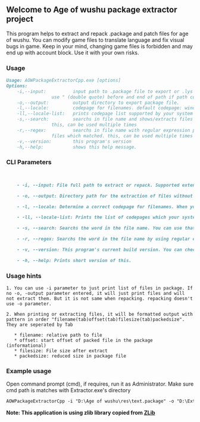 ## Welcome to Age of wushu package extractor project

This program helps to extract and repack .package and patch files for age of wushu. You can modify game files to translate language and fix visual bugs in game. Keep in your mind, changing game files is forbidden and may end up with account block. Use it with your own risks.

### Usage

```markdown
Usage: AOWPackageExtractorCpp.exe [options]
Options:
	-i,--input:          input path to .package file to export or .lys file to repack.
			     use " (double quote) before and end of path if path contains space.
	-o,--output:         output directory to export package file.
	-l,--locale:         codepage for filenames. default codepage: windows-1254
	-ll,--locale-list:   prints codepage list supported by your system
	-s,--search:         searchs in file name and shows/extracts files which matched.
			     this, can be used multiple times
	-r,--regex:          searchs in file name with regular expression patterns and shows/extracts
			     files which matched. this, can be used multiple times
	-v,--version:        this program's version
	-h,--help:           shows this help message.

```
### CLI Parameters

```markdown


    - -i, --input: File full path to extract or repack. Supported extensions are .package, .patch and .lys for this program's repack extension. For valid path you should use " (double quotes) at beginning and at the and of path to avoid of reading wrong path. if path contains spaces you MUST to use "(double quotes).

    - -o, --output: Directory path for the extraction of files without filename just directory path. Valid path rules are as same as -i, -input for this.

    - -l, --locale: Determine a correct codepage for filenames. When you have Chinese characters inside the package, you should use a codepage that also supports Chinese characters. otherwise file names will be corrupted after extraction and you will have problem with repack them. Default value is "windows-1254" (Turkish) codepage for this parameter, it supports a lot of character sets.

    - -ll, --locale-list: Prints the list of codepages which your system are supported and you can use them.

    - -s, --search: Searchs the word in the file name. You can use that multiple times. Example: (-s word1 -s word2 -s "word 3").

    - -r, --regex: Searchs the word in the file name by using regular expression with joker characters. You can use that multiple times. Example: (-r word1 -r word2 -r "word 3"). More info about using regular expression patterns, please follow that link. https://en.wikipedia.org/wiki/Regular_expression

    - -v, --version: This program's current build version. You can check that and you can compare if there is new updates.

    - -h, --help: Prints short version of this.

```

### Usage hints



    1. You can use -i parameter to just print list of files in package. If no -o, -output parameter entered, it will just print files and will not extract them. But it is not same when repacking. repacking doesn't use -o parameter.

    2. When printing or extracting files, it will be formatted output with pattern in order "filename(tab)offset(tab)filesize(tab)packedsize". They are seperated by Tab

       * filename: relative path to file
       * offset: start offset of packed file in the package (informational)
       * filesize: File size after extract
       * packedsize: reduced size in package file


### Example usage

Open command prompt (cmd), if requires, run it as Administrator. Make sure cmd path is matches with Extractor.exe's directory
 ```markdown
 AOWPackageExtractorCpp -i "D:\Age of wushu\res\text.package" -o "D:\Extracts\"
 ```
 
 **Note: This application is using zlib library copied from [ZLib](https://github.com/madler/zlib)**
